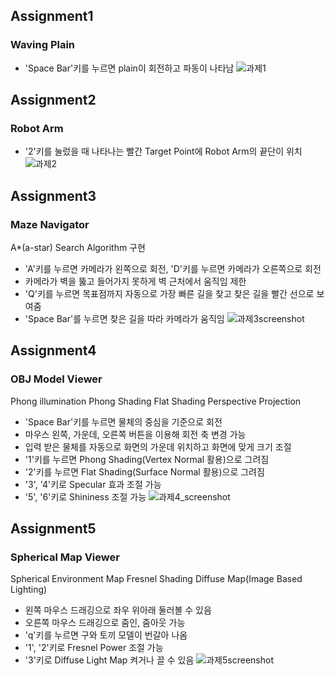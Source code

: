 ## Assignment1
### Waving Plain
- 'Space Bar'키를 누르면 plain이 회전하고 파동이 나타남
![과제1](https://github.com/user-attachments/assets/9d92081f-3b43-4e89-abf2-30cc962824d2)

## Assignment2
### Robot Arm
- '2'키를 눌렀을 때 나타나는 빨간 Target Point에 Robot Arm의 끝단이 위치
![과제2](https://github.com/user-attachments/assets/fa798542-3433-422e-8436-218fe9d137e8)

## Assignment3
### Maze Navigator
A*(a-star) Search Algorithm 구현
- 'A'키를 누르면 카메라가 왼쪽으로 회전, 'D'키를 누르면 카메라가 오른쪽으로 회전
- 카메라가 벽을 뚫고 들어가지 못하게 벽 근처에서 움직임 제한
- 'Q'키를 누르면 목표점까지 자동으로 가장 빠른 길을 찾고 찾은 길을 빨간 선으로 보여줌
- 'Space Bar'를 누르면 찾은 길을 따라 카메라가 움직임
![과제3screenshot](https://github.com/user-attachments/assets/0f778c0d-63f5-4864-ab23-0e485128ff6c)

## Assignment4
### OBJ Model Viewer
Phong illumination
Phong Shading
Flat Shading
Perspective Projection
- 'Space Bar'키를 누르면 물체의 중심을 기준으로 회전
- 마우스 왼쪽, 가운데, 오른쪽 버튼을 이용해 회전 축 변경 가능
- 입력 받은 물체를 자동으로 화면의 가운데 위치하고 화면에 맞게 크기 조절
- '1'키를 누르면 Phong Shading(Vertex Normal 활용)으로 그려짐
- '2'키를 누르면 Flat Shading(Surface Normal 활용)으로 그려짐
- '3', '4'키로 Specular 효과 조절 가능
- '5', '6'키로 Shininess 조절 가능
![과제4_screenshot](https://github.com/user-attachments/assets/d5e33c9c-16eb-4219-a6f6-39746adf408d)

## Assignment5
### Spherical Map Viewer
Spherical Environment Map
Fresnel Shading
Diffuse Map(Image Based Lighting)
- 왼쪽 마우스 드래깅으로 좌우 위아래 둘러볼 수 있음
- 오른쪽 마우스 드래깅으로 줌인, 줌아웃 가능
- 'q'키를 누르면 구와 토끼 모델이 번갈아 나옴
- '1', '2'키로 Fresnel Power 조절 가능
- '3'키로 Diffuse Light Map 켜거나 끌 수 있음
![과제5screenshot](https://github.com/user-attachments/assets/e89b14de-6521-417c-ad53-ca24b458a3cc)
